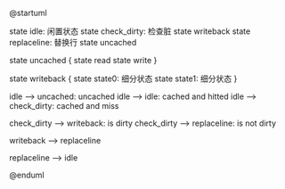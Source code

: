 @startuml

state idle: 闲置状态
state check_dirty: 检查脏
state writeback
state replaceline: 替换行
state uncached

state uncached {
    state read
    state write
}

state writeback {
    state state0: 细分状态
    state state1: 细分状态
}

idle --> uncached: uncached
idle --> idle: cached and hitted
idle --> check_dirty: cached and miss

check_dirty --> writeback: is dirty
check_dirty --> replaceline: is not dirty

writeback --> replaceline

replaceline --> idle

@enduml